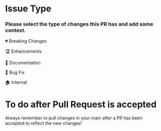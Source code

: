 # Issue Type

### Please select the type of changes this PR has and add some context.

💔 Breaking Changes

🏆 Enhancements

📜 Documentation

🐛 Bug Fix

🏠 Internal

# To do after Pull Request is accepted

Always remember to pull changes in your main after a PR has been accepted to reflect the new changes! 
